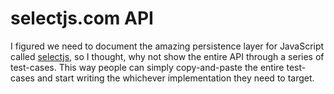 # selectjs.com API

I figured we need to document the amazing persistence layer for JavaScript called [selectjs](http://selectjs.com/), 
so I thought, why not show the entire API through a series of test-cases. This way people can 
simply copy-and-paste the entire test-cases and start writing the whichever implementation they need to 
target.
